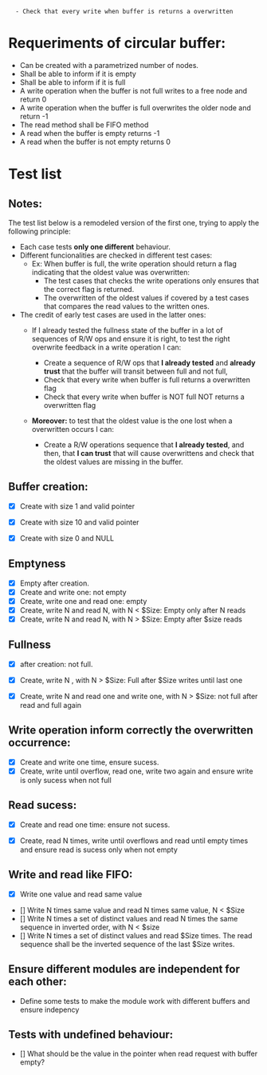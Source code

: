       - Check that every write when buffer is returns a overwritten
# Requeriments of circular buffer:
- Can be created with a parametrized number of nodes.
- Shall be able to inform if it is empty
- Shall be able to inform if it is full
- A write operation when the buffer is not full writes to a free node and return 0
- A write operation when the buffer is full overwrites the older node and return -1
- The read method shall be FIFO method
- A read when the buffer is empty returns -1 
- A read when the buffer is not empty returns 0


# Test list
## Notes:
The test list below is a remodeled version of the first one, trying to apply the following principle:
  - Each case tests **only one different** behaviour.
  - Different funcionalities are checked in different test cases:
    - Ex: When buffer is full, the write operation should return a flag indicating that the oldest value was overwritten:
      - The test cases that checks the write operations only ensures that the correct flag is returned.
      - The overwritten of the oldest values if covered by a test cases that compares the read values to the written ones.
  - The credit of early test cases are used in the latter ones:
    - If I already tested the fullness state of the buffer in a lot of sequences of R/W ops and ensure it is right, to test the right overwrite feedback in a write operation I can:
      - Create a sequence of R/W ops that **I already tested** and **already trust** that the buffer will transit between full and not full,
      - Check that every write when buffer is full returns a overwritten flag
      - Check that every write when buffer is NOT full NOT returns a overwritten flag

    - **Moreover:** to test that the oldest value is the one lost when a overwritten occurs I can:
      - Create a R/W operations sequence that **I already tested**, and then, that **I can trust** that will cause overwrittens and check that the oldest values are missing in the buffer.

## Buffer creation:
 - [x] Create with size 1 and valid pointer
 - [x] Create with size 10 and valid pointer
 - [x] Create with size 0 and NULL



## Emptyness
 -  [x] Empty after creation.
 -  [x] Create and write one: not empty
 -  [x] Create, write one and read one: empty
 -  [x] Create, write N and read N, with N < $Size: Empty only after N reads
 -  [x] Create, write N and read N, with N > $Size: Empty after $size reads

## Fullness
 -  [x] after creation: not full.
 -  [x] Create, write N , with N > $Size: Full after $Size writes until last one
 -  [x] Create, write N and read one and write one, with N > $Size: not full after read and full again


## Write operation inform correctly the overwritten occurrence:
 - [x] Create and write one time, ensure sucess.
 - [x] Create, write until overflow, read one, write two again and ensure write is only sucess when not full

## Read sucess:
 - [x] Create and read one time: ensure not sucess.
 - [x] Create, read N times, write until overflows and read until empty times and ensure read is sucess only when not empty


## Write and read like FIFO:
 - [x] Write one value and read same value
 - [] Write N times same value and read N times same value, N < $Size
 - [] Write N times a set of distinct values and read N times the same sequence in inverted order, with N < $size
 - [] Write N times a set of distinct values and read $Size times. The read sequence shall be the inverted sequence of the last $Size writes.

## Ensure different modules are independent for each other:
 - Define some tests to make the module work with different buffers and ensure indepency
## Tests with undefined behaviour:
 -  [] What should be the value in the pointer when read request with buffer empty?
